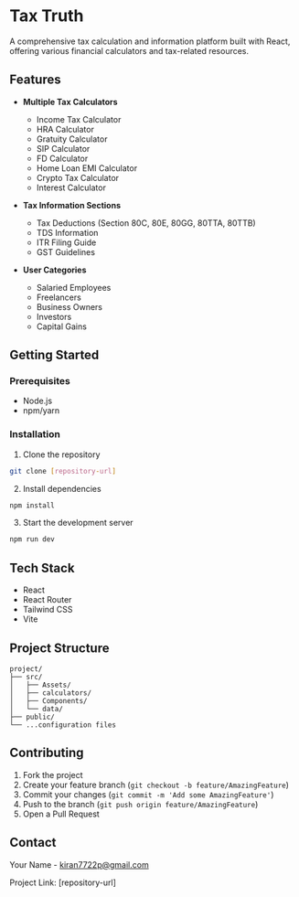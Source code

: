 # Tax Truth

A comprehensive tax calculation and information platform built with React, offering various financial calculators and tax-related resources.

## Features

- **Multiple Tax Calculators**
  - Income Tax Calculator
  - HRA Calculator
  - Gratuity Calculator
  - SIP Calculator
  - FD Calculator
  - Home Loan EMI Calculator
  - Crypto Tax Calculator
  - Interest Calculator

- **Tax Information Sections**
  - Tax Deductions (Section 80C, 80E, 80GG, 80TTA, 80TTB)
  - TDS Information
  - ITR Filing Guide
  - GST Guidelines

- **User Categories**
  - Salaried Employees
  - Freelancers
  - Business Owners
  - Investors
  - Capital Gains

## Getting Started

### Prerequisites
- Node.js
- npm/yarn

### Installation

1. Clone the repository
```sh
git clone [repository-url]
```

2. Install dependencies
```sh
npm install
```

3. Start the development server
```sh
npm run dev
```

## Tech Stack

- React
- React Router
- Tailwind CSS
- Vite

## Project Structure

```
project/
├── src/
│   ├── Assets/
│   ├── calculators/
│   ├── Components/
│   └── data/
├── public/
└── ...configuration files
```

## Contributing

1. Fork the project
2. Create your feature branch (`git checkout -b feature/AmazingFeature`)
3. Commit your changes (`git commit -m 'Add some AmazingFeature'`)
4. Push to the branch (`git push origin feature/AmazingFeature`)
5. Open a Pull Request

## Contact

Your Name - kiran7722p@gmail.com

Project Link: [repository-url]
